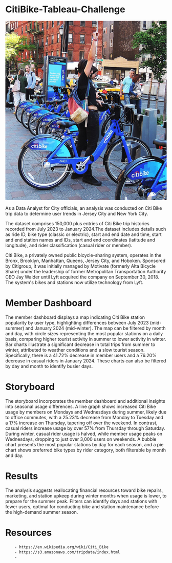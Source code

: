 # CitiBike-Tableau-Challenge

![Alt text](Resources/citi-bike-station-bikes.jpg)

As a Data Analyst for City officials, an analysis was conducted on Citi Bike trip data to determine user trends in Jersey City and New York City. 

The dataset comprises 150,000 plus entries of Citi Bike trip histories recorded from July 2023 to January 2024.The dataset includes details such as ride ID, bike type (classic or electric), start and end date and time, start and end station names and IDs, start and end coordinates (latitude and longitude), and rider classification (casual rider or member). 

Citi Bike, a privately owned public bicycle-sharing system, operates in the Bronx, Brooklyn, Manhattan, Queens, Jersey City, and Hoboken. Sponsored by Citigroup, it was initially managed by Motivate (formerly Alta Bicycle Share) under the leadership of former Metropolitan Transportation Authority CEO Jay Walder until Lyft acquired the company on September 30, 2018. The system's bikes and stations now utilize technology from Lyft.

# Member Dashboard
The member dashboard displays a map indicating Citi Bike station popularity by user type, highlighting differences between July 2023 (mid-summer) and January 2024 (mid-winter). The map can be filtered by month and day, with circle sizes representing the most popular stations on a daily basis, comparing higher tourist activity in summer to lower activity in winter. Bar charts illustrate a significant decrease in total trips from summer to winter, attributed to weather conditions and a slow tourist season. Specifically, there is a 41.72% decrease in member users and a 76.20% decrease in casual riders in January 2024. These charts can also be filtered by day and month to identify busier days.

# Storyboard
The storyboard incorporates the member dashboard and additional insights into seasonal usage differences. A line graph shows increased Citi Bike usage by members on Mondays and Wednesdays during summer, likely due to office commutes, with a 25.23% decrease from Monday to Tuesday and a 17% increase on Thursday, tapering off over the weekend. In contrast, casual riders increase usage by over 57% from Thursday through Saturday. During winter, casual rider usage is halved, while member usage peaks on Wednesdays, dropping to just over 3,000 users on weekends. A bubble chart presents the most popular stations by day for each season, and a pie chart shows preferred bike types by rider category, both filterable by month and day.

# Results
The analysis suggests reallocating financial resources toward bike repairs, marketing, and station upkeep during winter months when usage is lower, to prepare for the summer peak. Filters can identify days and stations with fewer users, optimal for conducting bike and station maintenance before the high-demand summer season.

# Resources
        - https://en.wikipedia.org/wiki/Citi_Bike
        - https://s3.amazonaws.com/tripdata/index.html
        - 
